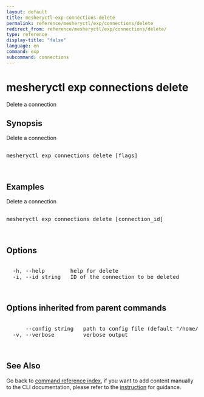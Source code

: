 ```yaml
---
layout: default
title: mesheryctl-exp-connections-delete
permalink: reference/mesheryctl/exp/connections/delete
redirect_from: reference/mesheryctl/exp/connections/delete/
type: reference
display-title: "false"
language: en
command: exp
subcommand: connections
---
```


# mesheryctl exp connections delete

Delete a connection

## Synopsis

Delete
a connection

<pre class='codeblock-pre'>
<div class='codeblock'>
mesheryctl exp connections delete [flags]

</div>
</pre>

## Examples

Delete a connection

<pre class='codeblock-pre'>
<div class='codeblock'>
mesheryctl exp connections delete [connection_id]

</div>
</pre>

## Options

<pre class='codeblock-pre'>
<div class='codeblock'>
  -h, --help        help for delete
  -i, --id string   ID of the connection to be deleted

</div>
</pre>

## Options inherited from parent commands

<pre class='codeblock-pre'>
<div class='codeblock'>
      --config string   path to config file (default "/home/runner/.meshery/config.yaml")
  -v, --verbose         verbose output

</div>
</pre>

## See Also

Go back to [command reference index](/reference/mesheryctl/), if you want to add content manually to the CLI documentation, please refer to the [instruction](/project/contributing/contributing-cli#preserving-manually-added-documentation) for guidance.
